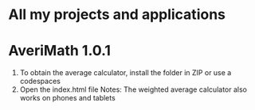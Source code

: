 # All my projects and applications

# AveriMath 1.0.1
1. To obtain the average calculator, install the folder in ZIP or use a codespaces
2. Open the index.html file
Notes: The weighted average calculator also works on phones and tablets
